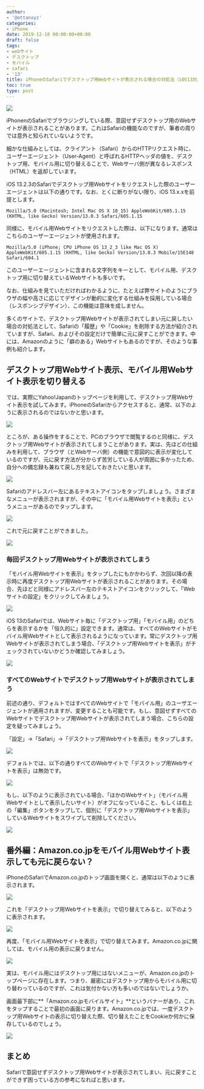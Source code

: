 ```yaml
---
author:
- '@ottanxyz'
categories:
- iPhone
date: 2019-12-10 00:00:00+00:00
draft: false
tags:
- webサイト
- デスクトップ
- モバイル
- safari
- '13'
title: iPhoneのSafariでデスクトップ用Webサイトが表示される場合の対処法（iOS13対応版）
toc: true
type: post
---
```


![](191205-b3710ba2c519dee0.jpg)

iPhonenのSafariでブラウジングしている際、意図せずデスクトップ用のWebサイトが表示されることがあります。これはSafariの機能なのですが、筆者の周りでは意外と知られていないようです。

細かな仕組みとしては、クライアント（Safari）からのHTTPリクエスト時に、ユーザーエージェント（User-Agent）と呼ばれるHTTPヘッダの値を、デスクトップ用、モバイル用に切り替えることで、Webサーバ側が異なるレスポンス（HTML）を返却しています。

iOS 13.2.3のSafariでデスクトップ用Webサイトをリクエストした際のユーザーエージェントは以下の通りです。なお、とくに断りがない限り、iOS 13.x.xを前提とします。

```デスクトップ
Mozilla/5.0 (Macintosh; Intel Mac OS X 10_15) AppleWebKit/605.1.15 (KHTML, like Gecko) Version/13.0.3 Safari/605.1.15
```

同様に、モバイル用Webサイトをリクエストした際は、以下になります。通常はこちらのユーザーエージェントが使用されます。

```モバイル
Mozilla/5.0 (iPhone; CPU iPhone OS 13_2_3 like Mac OS X) AppleWebKit/605.1.15 (KHTML, like Gecko) Version/13.0.3 Mobile/15E148 Safari/604.1
```

このユーザーエージェントに含まれる文字列をキーとして、モバイル用、デスクトップ用に切り替えているWebサイトも多いです。

なお、仕組みを見ていただければわかるように、たとえば弊サイトのようにブラウザの幅や高さに応じてデザインが動的に変化する仕組みを採用している場合（レスポンシブデザイン）、この機能は意味を成しません。

多くのサイトで、デスクトップ用Webサイトが表示されてしまい元に戻したい場合の対処法として、Safariの「履歴」や「Cookie」を削除する方法が紹介されていますが、Safari、およびその設定だけで簡単に元に戻すことができます。中には、Amazonのように「癖のある」Webサイトもあるのですが、そのような事例も紹介します。

## デスクトップ用Webサイト表示、モバイル用Webサイト表示を切り替える

では、実際にYahoo!Japanのトップページを利用して、デスクトップ用Webサイト表示を試してみます。iPhoneのSafariからアクセスすると、通常、以下のように表示されるのではないかと思います。

![](191205-93ca66660ec4157d.png)

ところが、ある操作をすることで、PCのブラウザで閲覧するのと同様に、デスクトップ用Webサイトが表示されてしまうことがあります。実は、先ほどの仕組みを利用して、ブラウザ（とWebサーバ側）の機能で意図的に表示が変化しているのですが、元に戻す方法が分からず苦労している人が周囲に多かったため、自分への備忘録も兼ねて戻し方を記しておきたいと思います。

![](191205-73b67dfaf5d0c7d5.png)

Safariのアドレスバー左にあるテキストアイコンをタップしましょう。さまざまなメニューが表示されますが、その中に「モバイル用Webサイトを表示」というメニューがあるのでタップします。

![](191205-3519ebcbdb368a1c.png)

これで元に戻すことができました。

![](191205-93ca66660ec4157d.png)

### 毎回デスクトップ用Webサイトが表示されてしまう

「モバイル用Webサイトを表示」をタップしたにもかかわらず、次回以降の表示時に再度デスクトップ用Webサイトが表示されることがあります。その場合、先ほどと同様にアドレスバー左のテキストアイコンをクリックして、「Webサイトの設定」をクリックしてみましょう。

![](191205-33833745142fc27f.png)

iOS 13のSafariでは、Webサイト毎に「デスクトップ用」「モバイル用」のどちらを表示するかを「恒久的に」設定できます。通常は、すべてのWebサイトがモバイル用Webサイトとして表示されるようになっています。常にデスクトップ用Webサイトが表示されてしまう場合、「デスクトップ用Webサイトを表示」がチェックされていないかどうか確認してみましょう。

![](191205-e5e57cd60c1faa1c.png)

### すべてのWebサイトでデスクトップ用Webサイトが表示されてしまう

前述の通り、デフォルトではすべてのWebサイトで「モバイル用」のユーザエージェントが適用されますが、変更することも可能です。もし、意図せずすべてのWebサイトでデスクトップ用Webサイトが表示されてしまう場合、こちらの設定を疑ってみましょう。

「設定」→「Safari」→「デスクトップ用Webサイトを表示」をタップします。

![](191205-e4f7923c5d2337e3.png)

デフォルトでは、以下の通りすべてのWebサイトで「デスクトップ用Webサイトを表示」は無効です。

![](191205-414600a7d781056d.png)

もし、以下のように表示されている場合、「ほかのWebサイト」（モバイル用Webサイトとして表示したいサイト）がオフになっていること、もしくは右上の「編集」ボタンをタップして、個別に「デスクトップ用Webサイトを表示」しているWebサイトをスワイプして削除してください。

![](191205-f98f6fd7cd01c784.png)

## 番外編：Amazon.co.jpをモバイル用Webサイト表示しても元に戻らない？

iPhoneのSafariでAmazon.co.jpのトップ画面を開くと、通常は以下のように表示されます。

![](191205-4d5fe545007264c3.png)

これを「デスクトップ用Webサイトを表示」で切り替えてみると、以下のように表示されます。

![](191205-454c91b3bd5f342e.png)

再度、「モバイル用Webサイトを表示」で切り替えてみます。Amazon.co.jpに関しては、モバイル用の表示に戻りません。

![](191205-9a28c30306b496a4.png)

実は、モバイル用にはデスクトップ用にはないメニューが、Amazon.co.jpのトップページに存在します。つまり、厳密にはデスクトップ用からモバイル用に切り替わっているのですが、これは気付かない方も多いのではないでしょうか。

画面最下部に**「Amazon.co.jpモバイルサイト」**というバナーがあり、これをタップすることで最初の画面に戻ります。Amazon.co.jpでは、一度デスクトップ用Webサイトの表示に切り替えた際、切り替えたことをCookieか何かに保存しているのでしょう。

![](191205-ce5567c91f5c4aec.png)

## まとめ

Safariで意図せずデスクトップ用Webサイトが表示されてしまい、元に戻すことができず困っている方の参考になればと思います。